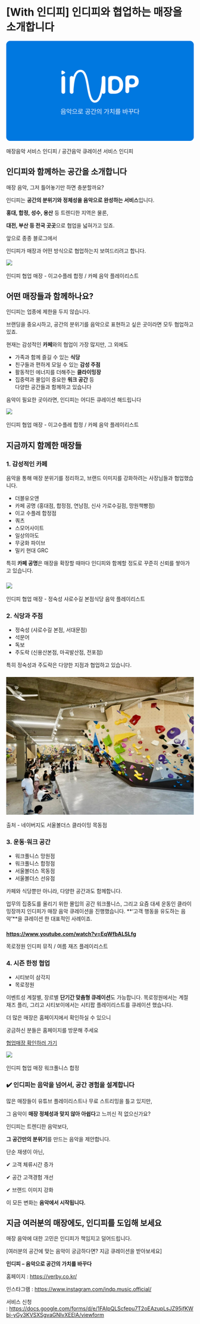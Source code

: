 [With 인디피] 인디피와 협업하는 매장을 소개합니다
=
![](./images/2dcfa2df431ddd69870fce243799c980.png)

매장음악 서비스 인디피 / 공간음악 큐레이션 서비스 인디피

**인디피와 함께하는 공간을 소개합니다**
-----------------------

매장 음악, 그저 틀어놓기만 하면 충분할까요?

인디피는 **공간의 분위기와 정체성을 음악으로 완성하는 서비스**입니다.

**홍대, 합정, 성수, 용산** 등 트렌디한 지역은 물론,

**대전, 부산 등 전국 곳곳**으로 협업을 넓혀가고 있죠.

앞으로 종종 블로그에서

인디피가 매장과 어떤 방식으로 협업하는지 보여드리려고 합니다.

![](./images/8bcce0cc7b1f08f671afe072bac37ddd.png)

인디피 협업 매장 - 이고수플레 합정 / 카페 음악 플레이리스트

**어떤 매장들과 함께하나요?**
------------------

인디피는 업종에 제한을 두지 않습니다.

브랜딩을 중요시하고, 공간의 분위기를 음악으로 표현하고 싶은 곳이라면 모두 협업하고 있죠.

현재는 감성적인 **카페**와의 협업이 가장 많지만, 그 외에도

* 가족과 함께 즐길 수 있는 **식당**
* 친구들과 편하게 모일 수 있는 **감성 주점**
* 활동적인 에너지를 더해주는 **클라이밍장**
* 집중력과 몰입이 중요한 **워크 공간** 등  
  다양한 공간들과 함께하고 있습니다

음악이 필요한 곳이라면, 인디피는 어디든 큐레이션 해드립니다

![](./images/b6f013b9769fdaab45f72908fe8df0a6.png)

인디피 협업 매장 - 이고수플레 합정 / 카페 음악 플레이리스트

**지금까지 함께한 매장들**
----------------

### **1. 감성적인 카페**

음악을 통해 매장 분위기를 정리하고, 브랜드 이미지를 강화하려는 사장님들과 협업했습니다.

* 더블유오앤
* 카페 공명 (홍대점, 합정점, 연남점, 신사 가로수길점, 망원책빵점)
* 이고 수플레 합정점
* 쿼츠
* 스모어사이트
* 일상의아도
* 무궁화 파이브
* 밀키 현대 GRC

특히 **카페 공명**은 매장을 확장할 때마다 인디피와 함께할 정도로 꾸준히 신뢰를 쌓아가고 있습니다.

### 

![](./images/1a916388755940493e830463698e1729.png)

인디피 협업 매장 - 정숙성 샤로수길 본점식당 음악 플레이리스트

### **2. 식당과 주점**

* 정숙성 (샤로수길 본점, 서대문점)
* 석문어
* 독보
* 주도락 (신용산본점, 마곡발산점, 전포점)

특히 정숙성과 주도락은 다양한 지점과 협업하고 있습니다.

### 

![](./images/ee9e1db22d7567eb4fc9719bc4f09d5f.png)

출처 - 네이버지도 서울볼더스 클라이밍 목동점

### **3. 운동·워크 공간**

* 워크풀니스 망원점
* 워크풀니스 합정점
* 서울볼더스 목동점
* 서울볼더스 선유점

카페와 식당뿐만 아니라, 다양한 공간과도 함께합니다.

업무의 집중도를 올리기 위한 몰입의 공간 워크풀니스, 그리고 요즘 대세 운동인 클라이밍장까지 인디피가 매장 음악 큐레이션을 진행했습니다. **‘고객 행동을 유도하는 음악’**을 큐레이션 한 대표적인 사례이죠.

### 

**<https://www.youtube.com/watch?v=EqWfbALSLfg>**

목로정원 인디피 뮤직 / 여름 재즈 플레이리스트

### **4. 시즌 한정 협업**

* 시티보이 삼각지
* 목로정원

이벤트성 계절별, 장르별 **단기간 맞춤형 큐레이션**도 가능합니다. 목로정원에서는 계절 재즈 플리, 그리고 시티보이에서는 시티팝 플레이리스트를 큐레이션 했습니다.

더 많은 매장은 홈페이지에서 확인하실 수 있으니

궁금하신 분들은 홈페이지를 방문해 주세요

[협업매장 확인하러 가기](https://verby.co.kr/playlist)

![](./images/a6147ede3b6fbff6d749af780216bfbd.png)

인디피 협업 매장 워크풀니스 합정

### **✔️ 인디피는 음악을 넘어서, 공간 경험을 설계합니다**

많은 매장들이 유튜브 플레이리스트나 무료 스트리밍을 틀고 있지만,

그 음악이 **매장 정체성과 맞지 않아 아쉽다**고 느끼신 적 없으신가요?

인디피는 트렌디한 음악보다,

**그 공간만의 분위기**를 만드는 음악을 제안합니다.

단순 재생이 아닌,

✔ 고객 체류시간 증가

✔ 공간 고객경험 개선

✔ 브랜드 이미지 강화

이 모든 변화는 **음악에서 시작됩니다.**

**지금 여러분의 매장에도, 인디피를 도입해 보세요**
------------------------------

매장 음악에 대한 고민은 인디피가 책임지고 덜어드립니다.

[여러분의 공간에 맞는 음악이 궁금하다면? 지금 큐레이션을 받아보세요]

**인디피 – 음악으로 공간의 가치를 바꾸다**

홈페이지 : <https://verby.co.kr/>

인스타그램 : <https://www.instagram.com/indp.music.official/>

서비스 신청 : <https://docs.google.com/forms/d/e/1FAIpQLScfepu7T2oEAzupLsJZ95jfKWbj-yGy3KVSXSgvaGNIvXEElA/viewform>